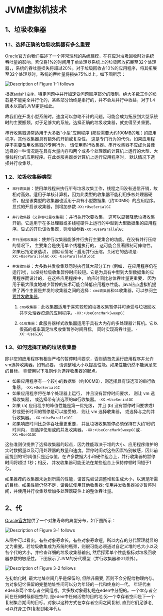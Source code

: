 # JVM虚拟机技术

## 1、垃圾收集器

### 1.1、选择正确的垃圾收集器有多么重要

[Oracle官方](https://docs.oracle.com/javase/8/docs/technotes/guides/vm/gctuning/introduction.html)向我们描述了一个非常理想的系统建模，在在应对垃圾回收时对系统吞吐量的影响。若仅将1%的时间用于单处理器系统上的垃圾回收拓展至32个处理器，，系统的吞吐量损失将超过20%。对于垃圾回收占10%的应用程序，将其拓展至32个处理器时，系统的吞吐量将损失75%以上。如下图所示：

![Description of Figure 1-1 follows](https://docs.oracle.com/javase/8/docs/technotes/guides/vm/gctuning/img/jsgct_dt_005_gph_pc_vs_tp.png)

根据`amdahl定律`，特定问题中并行加速受问题顺序部分的限制，绝大多数工作的负载是不能完全并行化的，某些部分始终是串行的，并不会从并行中收益。对于1.4版本以前的JVM更是如此。

故我们在开发小型系统时，速度可以忽略不计的问题，可能会成为拓展到大型系统时的主要瓶颈。对于足够大的系统，选择正确的垃圾收集器，就变得至关重要。

串行收集器通常适用于大多数“小型”应用程序 (那些需要大约100MB的堆 ) 的应用程序。其他收集器具有额外的开销或复杂性， 这是专门行为的代价。如果应用程序不需要备用收集器的专用行为， 请使用串行收集器。串行收集器不应成为最佳选择的一种情况是在具有大量内存和两个或多个处理器的计算机上运行的大型、大量线程化的应用程序。在此类服务器类计算机上运行应用程序时， 默认情况下选择并行收集器。

### 1.2、垃圾收集器类型

- `串行收集器`：使用单线程来执行所有垃圾收集工作，线程之间没有通信开销，故相对高效。适用于单核计算机，因为此类型的收集器不能利用多核处理器硬件，但是该类型的收集器也适用于具有小型数据集（约100MB）的应用程序。显式的开启该收集器，则增加参数`-XX:+UseSerialGC`

- `并行收集器（又称吞吐量收集器）`：并行执行次要收集， 这可以显著降低垃圾收集开销。它适用于在多处理器或多线程硬件上运行的中型到大型数据集的应用程序。显式的开启该收集器，则增加参数`-XX:+UseParallelGC`

- `并行压缩收集器`：使并行收集器能够并行执行主要集合的功能。在没有并行压缩的情况下， 主要集合是使用单个线程执行的， 这可能会显著限制可伸缩性。如果已指定该选项， 则默认情况下启用并行压缩。关闭它的选项是`-XX:+UseParallelGC-XX:-UseParallelOldGC`

- `并发收集器`：大多数并发收集器同时执行其大部分工作 (例如， 在应用程序仍在运行时)，以保持垃圾收集暂停时间较短。它是为具有中型到大型数据集的应用程序而设计的， 在这些应用程序中， 响应时间比总体吞吐量更重要， 因为用于最大限度地减少暂停的技术可能会降低应用程序性能。java热点虚拟机提供了两个主要是并发的收集器之间的选择：`cms收集器`和`G1`收集器，可以参阅[主要并发收集器](https://docs.oracle.com/javase/8/docs/technotes/guides/vm/gctuning/concurrent.html#mostly_concurrent)。
  1. `cms收集器`：此收集器适用于喜欢较短的垃圾收集暂停并可承受与垃圾回收共享处理器资源的应用程序。`-XX:+UseConcMarkSweepGC`

  2. `G1收集器`：此服务器样式收集器适用于具有大内存的多处理器计算机。它以很高的概率满足垃圾收集暂停时间目标， 同时实现高吞吐量。`-XX:+UseG1GC`

### 1.3、如何选择正确的垃圾收集器

除非您的应用程序有相当严格的暂停时间要求，否则请首先运行应用程序并允许vm选择收集器。如有必要， 请调整堆大小以提高性能。如果性能仍然不能满足您的目标， 则使用以下准则作为选择收集器的起点。

- 如果应用程序有一个较小的数据集（约100MB），则选择具有该选项的串行收集器。`-XX:+UseSerialGC`
- 如果应用程序将在单个处理器上运行， 并且没有暂停时间要求， 则让 vm 选择收集器， 或选择带有该选项的串行收集器。`-XX:+UseSerialGC`
- 如果 (a) 应用程序的峰值性能是第一优先级， 并且 (b) 没有暂停时间要求或1秒或更长时间的暂停是可以接受的， 则让 vm 选择收集器， 或选择与之的并行收集器。`-XX:+UseParallelGC`
- 如果响应时间比总体吞吐量更重要， 并且垃圾收集暂停必须保持在大约1秒的时间内， 则选择使用或的并发收集器。`-XX:+UseConcMarkSweepGC`或`-XX:+UseG1GC`

这些准则仅提供了选择收集器的起点，因为性能取决于堆的大小、应用程序维护的实时数据量以及可用处理器的数量和速度。暂停时间对这些因素特别敏感，因此前面提到的1秒阈值只是近似值，在许多数据大小和硬件组合上，并行收集器的暂停时间将超过 1秒；相反， 并发收集器可能无法在某些组合上保持停顿时间短于1秒。

如果推荐的收集器未达到所需的性能，请首先尝试调整堆和生成大小，以满足所需的目标。如果性能仍然不足，请尝试使用其他收集器: 使用并发收集器减少暂停时间，并使用并行收集器增加多处理器硬件上的整体吞吐量。

## 2、代
[Oracle官方](https://docs.oracle.com/javase/8/docs/technotes/guides/vm/gctuning/generations.html)提供了一个对象寿命的典型分布，如下图所示：

![Description of Figure 3-1 follows](https://docs.oracle.com/javase/8/docs/technotes/guides/vm/gctuning/img/jsgct_dt_003_alc_vs_srvng.png)

从图中可以看出，有些对象寿命长，有些对象寿命短。所以内存的分代管理就显的尤为重要。若垃圾收集成为系统的瓶颈，则很可能必须通过自定义堆的总大小以及各个代的大小，并检查详细的垃圾收集器输出, 然后探索单个性能指标对垃圾回收器参数的敏感性。下图展示了JVM的分代模型（并行收集器和G1除外）。

![Description of Figure 3-2 follows](https://docs.oracle.com/javase/8/docs/technotes/guides/vm/gctuning/img/jsgct_dt_001_armgnt_gn.png)

在初始化时, 最大地址空间几乎是保留的, 但除非需要, 否则不会分配给物理内存。为对象记忆保留的完整地址空间可以分为年轻的一代和终身的一代。
年轻代由eden和两个幸存者空间组成。大多数对象最初是在eden中分配的。一个幸存者空间在任何时候都是空的, 是eden中任何活物的目的地;另一个幸存者空间是下一个复制集合期间的目标。对象以这种方式在幸存者空间之间复制, 直到它们足够老, 可以终身工作(复制到老年代)。